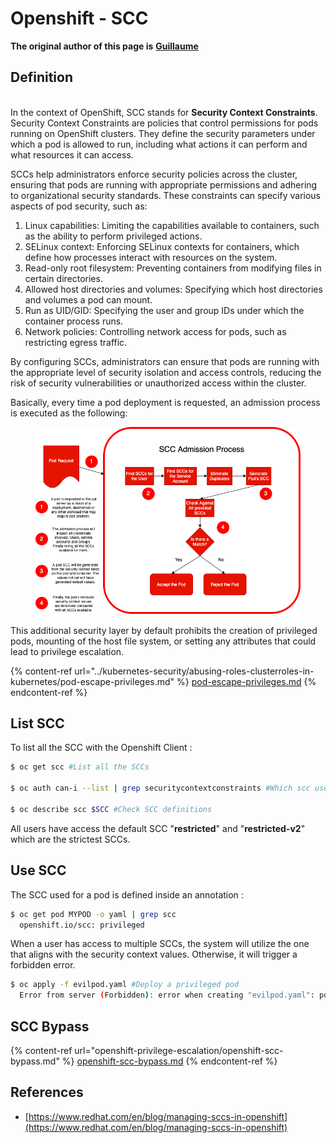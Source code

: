 # Openshift - SCC

**The original author of this page is** [**Guillaume**](https://www.linkedin.com/in/guillaume-chapela-ab4b9a196)

## Definition

\
In the context of OpenShift, SCC stands for **Security Context Constraints**. Security Context Constraints are policies that control permissions for pods running on OpenShift clusters. They define the security parameters under which a pod is allowed to run, including what actions it can perform and what resources it can access.

SCCs help administrators enforce security policies across the cluster, ensuring that pods are running with appropriate permissions and adhering to organizational security standards. These constraints can specify various aspects of pod security, such as:

1. Linux capabilities: Limiting the capabilities available to containers, such as the ability to perform privileged actions.
2. SELinux context: Enforcing SELinux contexts for containers, which define how processes interact with resources on the system.
3. Read-only root filesystem: Preventing containers from modifying files in certain directories.
4. Allowed host directories and volumes: Specifying which host directories and volumes a pod can mount.
5. Run as UID/GID: Specifying the user and group IDs under which the container process runs.
6. Network policies: Controlling network access for pods, such as restricting egress traffic.

By configuring SCCs, administrators can ensure that pods are running with the appropriate level of security isolation and access controls, reducing the risk of security vulnerabilities or unauthorized access within the cluster.

Basically, every time a pod deployment is requested, an admission process is executed as the following:

<figure><img src="../../.gitbook/assets/Managing SCCs in OpenShift-1.png" alt=""><figcaption></figcaption></figure>

This additional security layer by default prohibits the creation of privileged pods, mounting of the host file system, or setting any attributes that could lead to privilege escalation.

{% content-ref url="../kubernetes-security/abusing-roles-clusterroles-in-kubernetes/pod-escape-privileges.md" %}
[pod-escape-privileges.md](../kubernetes-security/abusing-roles-clusterroles-in-kubernetes/pod-escape-privileges.md)
{% endcontent-ref %}

## List SCC

To list all the SCC with the Openshift Client :

```bash
$ oc get scc #List all the SCCs

$ oc auth can-i --list | grep securitycontextconstraints #Which scc user can use

$ oc describe scc $SCC #Check SCC definitions
```

All users have access the default SCC "**restricted**" and "**restricted-v2**" which are the strictest SCCs.

## Use SCC

The SCC used for a pod is defined inside an annotation :

```bash
$ oc get pod MYPOD -o yaml | grep scc
  openshift.io/scc: privileged
```

When a user has access to multiple SCCs, the system will utilize the one that aligns with the security context values. Otherwise, it will trigger a forbidden error.

```bash
$ oc apply -f evilpod.yaml #Deploy a privileged pod
  Error from server (Forbidden): error when creating "evilpod.yaml": pods "evilpod" is forbidden: unable to validate against any security context constrain
```

## SCC Bypass

{% content-ref url="openshift-privilege-escalation/openshift-scc-bypass.md" %}
[openshift-scc-bypass.md](openshift-privilege-escalation/openshift-scc-bypass.md)
{% endcontent-ref %}

## References

* [https://www.redhat.com/en/blog/managing-sccs-in-openshift](https://www.redhat.com/en/blog/managing-sccs-in-openshift)

